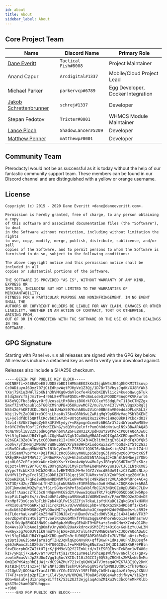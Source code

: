```yaml
---
id: about
title: About
sidebar_label: About
---
```

## Core Project Team

| Name | Discord Name | Primary Role |
| ---- | ------------ | ---- |
| [Dane Everitt](https://daneeveritt.com/) | `Tactical Fish#8008` | Project Maintainer |
| Anand Capur | `Arcdigital#1337` | Mobile/Cloud Project Lead |
| Michael Parker | `parkervcp#6789` | Egg Developer, Docker Integration |
| [Jakob Schrettenbrunner](https://schrej.net/) | `schrej#1337` | Developer |
| Stepan Fedotov | `Trixter#0001` | WHMCS Module Maintainer |
| [Lance Pioch](https://lancepioch.com/) | `ShadowLancer#5209` | Developer |
| [Matthew Penner](https://matthewp.io/) | `matthewp#0001` | Developer |

## Community Team

Pterodactyl would not be as successful as it is today without the help of our fantastic community support team. These
members can be found in our Discord channel and are distinguished with a yellow or orange username.

## License

```text
Copyright (c) 2015 - 2020 Dane Everitt <dane@daneeveritt.com>.

Permission is hereby granted, free of charge, to any person obtaining a copy
of this software and associated documentation files (the "Software"), to deal
in the Software without restriction, including without limitation the rights
to use, copy, modify, merge, publish, distribute, sublicense, and/or sell
copies of the Software, and to permit persons to whom the Software is
furnished to do so, subject to the following conditions:

The above copyright notice and this permission notice shall be included in all
copies or substantial portions of the Software.

THE SOFTWARE IS PROVIDED "AS IS", WITHOUT WARRANTY OF ANY KIND, EXPRESS OR
IMPLIED, INCLUDING BUT NOT LIMITED TO THE WARRANTIES OF MERCHANTABILITY,
FITNESS FOR A PARTICULAR PURPOSE AND NONINFRINGEMENT. IN NO EVENT SHALL THE
AUTHORS OR COPYRIGHT HOLDERS BE LIABLE FOR ANY CLAIM, DAMAGES OR OTHER
LIABILITY, WHETHER IN AN ACTION OF CONTRACT, TORT OR OTHERWISE, ARISING FROM,
OUT OF OR IN CONNECTION WITH THE SOFTWARE OR THE USE OR OTHER DEALINGS IN THE
SOFTWARE.
```

## GPG Signature

Starting with Panel `v0.4.0` all releases are signed with the GPG key below. All releases include a detached key as
well to verify your download against.

Releases also include a SHA256 checksum.

```text
-----BEGIN PGP PUBLIC KEY BLOCK-----
mQINBFfi+X4BEADeE8lUOD8rbBDIlHMNaBEO2kKn35jqbW4sJE4qDhOKMIT3sovp
Cc0WDiuyoJ6Oyz707jCiEdhpvWqtPJHpVe1Z3Qj/1D7BrT3VbyzJqdK/GJ8RYWk3
YXej7SKiu3HWlT2oKN1n3hVMKg0wdaVloxfe+REtebKIBVliic24kueoQwug6Tuk
Eldq2mYcfSjJmiTe+4r96L8+MYhmFQ5DL+MFcBmLsdeQiPOODDP4AqQPKVR/wrl6
K45eVQJFbc3pNsyrOrSUzosaLtR+8UosiBX6rkFCCCxeYS3dqLPxT118cCTNZZgx
5mxf7ZnM7qaublq5TG0RCM9nUPB+D58RuvwMCFZ/mu7s/n4I3lV4PLVBgxXbRglj
NS54XqFhKKTUCDLJRn5jAb1UHaXS97KuhABUu2ViCn0BBnEnVK0eddaDPLqR5L3/
kbjj1vPiZaOOU1+e3CShiLhas0s7SkxG6Rb9wLZwRiqMqY9pKBMzVagPSbYBXEkE
yL+yoldfdDl5QKflCRovbK3SAV3b+UOtqteRBIRuz2kMvciH9qOBkK1PCbd/dOI7
f4vi4r8VUk7DqdqZyhEk3F3Wtydy/+vRkpngnGcemEz6BGAr3YJz4WYpcoRmMGSw
br8YGlWRyfOofl2YcMoKIENhG/sdQ3YsQelnfrPumOhOdcNnjwqlNSxBBwARAQAB
tCNEYW5lIEV2ZXJpdHQgPGRhbmVAZGFuZWV2ZXJpdHQuY29tPokCPQQTAQoAJwUC
V+L5fgIbAwUJB4YfgAULCQgHAwUVCgkICwUWAgMBAAIeAQIXgAAKCRDupmEDs9cf
U2bGEAC0Ze0ATnyicC6OBamzk1I+CmHCX5I43H4EbliMmZtgEY6141hdFgXOfQk5
xoOhv/yf3FHSjZW6m6h7W8NLGGQVXrp9aUHFbXiodoRuxaZvYrbGQskzYStC2GzJ
eURuSOiwRaqHVNNHG7o1N1NCyCmoFiZZ6BfC1QOKI6z8b4mKiiq8242Umih1Z4rU
25jK5amM7vpYYo/+DgIfU6JCz0cO5GKuymWULpsSN3sgG3jyX9gwz0o0Ytwcx6Sf
VREy8R+xkPTMAVJJjiFN6nPR+/cgU+6hJmCoN26NTA5xqJJ+IBnBlN0Mbej3YOWo
ajo0L0S7cPFujmKxAUnrGyW/KsrYrXmeAvWpVw4MuJysJBRcpVQSdDTmfIPzKDzz
OCpzt+lMVY29r7GKj082OXYgmZA8JiMyFzxfN4EUeMaPAxyun1O7CJCCLNtRKm85
qYypc7EcbbXJJrMCb2ONEiu1vBHTMS3cM+9efGYZiYmcdB6Uo9IszC3Zw8DzNLzp
UvHfV1ErPypTrclSEIzGDkRiZH7781qcjSHC7UAMxxhnlUYZmWP3zO+gzZ6NYJui
Q3oeHZKpL7FqFoiwRONm4DDMhMfGYieW+Mer9jc49kBGotr2VUAp8cWhOrc+AC+g
VkT3D/kd2u/ZDkHaLfhHZtbgtoNUBASkrE3EE6Q5usOo6rMDuLkCDQRX4vl+ARAA
20T1kmwUnLWOZyPuiYfSirSGHs+9hPnf3oIakblfbCG1V3NBtOZe0pDU58kC7LDw
ww5dfrAuaczZTCJ5c8rNhpwN4CGSd2Y/9www2qKuaTRt/7qkPPQ05QDbGClw5Rpe
kcpPiLIapMsEs/z/6v4bUhP4vDMgca9RNeaB1LWORWImvEx/F/mYMBQO2eZDdvOE
FxnMpf73xGcps7pTibH7pb4kQlPw15jZZfjv7dkaLipYtHXuDCiZqkqGtu7xHXRN
+PRIs0uEYPOG6Rxja2lE1rqRzFLk/U/wVWhE6LphD+nTQoKGzSK64RD58fI/kS45
ou8cU65Z4hWOS8CVyFVOOusMITsykPudWMwAoho3C/mqmHH2dd9WQkm9s+LsR9I+
hiTL0erhaLkvaPSkoZ5NWF7E0NJBxCrsHBan8VcwZsd00V59LpJi4X41AdaVFX3P
oe7ZbpwTdY2HtulqYYtvoAlR42GGbMhkfYPhmZ6qgEXP4horeNQp1zeFb9hasTwU
3b/KfWzUpSRWC43NASCs4uM6pbzWdRvyGEhAhT9+UPka+z5emKCHn+X7vdvQ1XMe
bo4Avs89TubAooigBOmfyJnyW96U2UaAxkdroxUSM3Efit4OiOq+GeHizYuUwL3M
+wR6yx5g7GO0JV1Lk9rmWYFajEXG+2ALRTolL4FZYVMAEQEAAYkCJQQYAQoADwUC
V+L5fgIbDAUJB4YfgAAKCRDupmEDs9cfU96QEADPX08kGhIx7UVEMWLa0+izPeDp
yzBpti0eGiSo8AjaYaIqfTZH2JqNlqGp6NVyRK+qffBXwP+1dKsUHUFnlb8Dsgf4
q66JmRmmcZL18X9dmt7HYU0GCQvLf+wFHSFUkgBNuZowItMj3D1ddO8XAR/9PBln
StwEUorpbOKZAIttUTjcK/jMM9oVQ2f27EmkLtd/xItESFQIhvnTeNBmr1wTW80e
kzF/yRqCj7kuE4O/aYr0VzfYtjaI/tmc1uYWe1lPxh1WpsWlfPB/nNdljcT/gD+S
zowlmFmusVsJpZSU0o4Vgq1q5osYXIDsI10i2GCCIj0QV3gZRCNls2WRkvNz0vMu
OmQIoPWK4zpRbEjUWjr/dCS9AZMuY721xCgUQWN1ATVJmtaq4GWZK7ABIjOy2DnK
RstB3Hjtt/Inzx+jTEhENPTJd88fSshPUF5Pw5gUV5PufpMN8IUdOCxCfkT0MWx5
r21QpUVjOOQkWzTracAtYBbzYCGuIG1VVr19EfE00yCbSHtcWp4bzGi9ysyJXNUU
TT4F3+enjnip2pfE1nrLCl4V5y/yN/0MQWLTf0aBASVKQGe4whcdjfNyA/YiGZnt
ODa+GmluC+jU1znpmgxBiTftk/S3L2UZf3ejglaqAdaZMIXu3Vc3bcQ4eMkPRlbb
gkSI5o2kam0QGYUhqg==
=rDb0
-----END PGP PUBLIC KEY BLOCK-----
```
